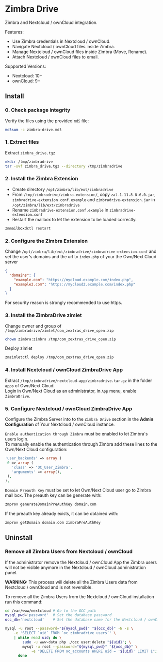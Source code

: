 Zimbra Drive
============

Zimbra and Nextcloud / ownCloud integration.

Features:
- Use Zimbra credentials in Nextcloud / ownCloud.
- Navigate Nextcloud / ownCloud files inside Zimbra.
- Manage Nextcloud / ownCloud files inside Zimbra (Move, Rename).
- Attach Nextcloud / ownCloud files to email.

Supported Versions:
- Nextcloud: 10+
- ownCloud: 9+

## Install

### 0. Check package integrity
Verify the files using the provided `md5` file:
```bash
md5sum -c zimbra-drive.md5
```

### 1. Extract files
Extract `zimbra_drive.tgz`
```bash
mkdir /tmp/zimbradrive
tar -xvf zimbra_drive.tgz --directory /tmp/zimbradrive
```

### 2. Install the Zimbra Extension
- Create directory `/opt/zimbra/lib/ext/zimbradrive`
- From `/tmp/zimbradrive/zimbra-extension/`, copy `zal-1.11.8-8.6.0.jar`, `zimbradrive-extension.conf.example` and `zimbradrive-extension.jar` in `/opt/zimbra/lib/ext/zimbradrive`
- Rename `zimbradrive-extension.conf.example` in `zimbradrive-extension.conf`
- Restart the mailbox to let the extension to be loaded correctly.
```bash
zmmailboxdctl restart
```

### 2. Configure the Zimbra Extension
Change `/opt/zimbra/lib/ext/zimbradrive/zimbradrive-extension.conf` and set the user's domains and the url to `index.php` of your the Own/Next Cloud server
```json
{
  "domains": {
    "example.com": "https://mycloud.example.com/index.php",
    "example2.com": "https://mycloud2.example.com/index.php"
  }
}
```
 For security reason is strongly recommended to use https.

### 3. Install the ZimbraDrive zimlet
Change owner and group of `/tmp/zimbradrive/zimlet/com_zextras_drive_open.zip`
```bash
chown zimbra:zimbra /tmp/com_zextras_drive_open.zip
```
Deploy zimlet
```bash
zmzimletctl deploy /tmp/com_zextras_drive_open.zip
```

### 4. Install Nextcloud / ownCloud ZimbraDrive App
Extract `/tmp/zimbradrive/nextcloud-app/zimbradrive.tar.gz` in the folder `apps` of Own/Next Cloud.  
Login in Own/Next Cloud as an administrator, in `App` menu, enable `ZimbraDrive`.

### 5. Configure Nextcloud / ownCloud ZimbraDrive App
Configure the Zimbra Server into to the `Zimbra Drive` section in the **Admin Configuration** of Your Nextcloud / ownCloud instance.  

`Enable authentication through Zimbra` must be enabled to let Zimbra's users login.  
To manually enable the authentication through Zimbra add these lines to the Own/Next Cloud configuration:
```php
'user_backends' => array (
 0 => array (
   'class' => 'OC_User_Zimbra',
   'arguments' => array(),
 ),
),
```

`Domain Preauth Key` must be set to let Own/Next Cloud user go to Zimbra mail box.
The preauth key can be generate with:
```bash
zmprov generateDomainPreAuthKey domain.com
```
If the preauth key already exists, it can be obtained with:
```bash
zmprov getDomain domain.com zimbraPreAuthKey
```

## Uninstall

### Remove all Zimbra Users from Nextcloud / ownCloud

If the administrator remove the Nextcloud / ownCloud App the Zimbra users will not be visible anymore in the
Nextcloud / ownCloud administration panel.

**WARNING:** This process will delete all the Zimbra Users data from Nextcloud / ownCloud and is not reversible.

To remove all the Zimbra Users from the Nextcloud / ownCloud installation run this command:
```bash
cd /var/www/nextcloud # Go to the OCC path
mysql_pwd='password'  # Set the database password
occ_db='nextcloud'    # Set the database name for the Nextcloud / ownCloud

mysql -u root --password="${mysql_pwd}" "${occ_db}" -N -s \
    -e 'SELECT `uid` FROM `oc_zimbradrive_users`' \
    | while read uid; do \
        sudo -u www-data php ./occ user:delete "${uid}"; \
        mysql -u root --password="${mysql_pwd}" "${occ_db}" \
            -e "DELETE FROM oc_accounts WHERE uid = '${uid}' LIMIT 1"; \
      done
```

